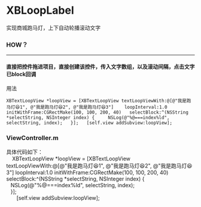 # XBLoopLabel
实现商城跑马灯，上下自动轮播滚动文字

### HOW？  
***
#### 直接把控件拖进项目，直接创建该控件，传入文字数组，以及滚动间隔，点击文字已block回调

用法  

`XBTextLoopView *loopView = [XBTextLoopView textLoopViewWith:@[@"我是跑马灯😆1", @"我是跑马灯😆2", @"我是跑马灯😆3"]   
loopInterval:1.0   
initWithFrame:CGRectMake(100, 100, 200, 40)  
selectBlock:^(NSString *selectString, NSInteger index) {    
NSLog(@"%@===index%ld", selectString, index);  
}];  
[self.view addSubview:loopView];`
### ViewController.m  
具体代码如下：  
    
        XBTextLoopView *loopView = [XBTextLoopView textLoopViewWith:@[@"我是跑马灯😆1", @"我是跑马灯😆2", @"我是跑马灯😆3"] loopInterval:1.0 initWithFrame:CGRectMake(100, 100, 200, 40) selectBlock:^(NSString *selectString, NSInteger index) {  
    NSLog(@"%@===index%ld", selectString, index);  
    }];  
        [self.view addSubview:loopView];
 
